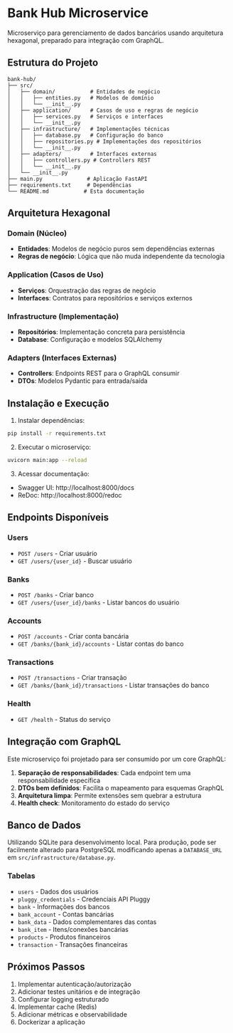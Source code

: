 # Bank Hub Microservice

Microserviço para gerenciamento de dados bancários usando arquitetura hexagonal, preparado para integração com GraphQL.

## Estrutura do Projeto

```
bank-hub/
├── src/
│   ├── domain/           # Entidades de negócio
│   │   ├── entities.py   # Modelos de domínio
│   │   └── __init__.py
│   ├── application/      # Casos de uso e regras de negócio
│   │   ├── services.py   # Serviços e interfaces
│   │   └── __init__.py
│   ├── infrastructure/   # Implementações técnicas
│   │   ├── database.py   # Configuração do banco
│   │   ├── repositories.py # Implementações dos repositórios
│   │   └── __init__.py
│   ├── adapters/         # Interfaces externas
│   │   ├── controllers.py # Controllers REST
│   │   └── __init__.py
│   └── __init__.py
├── main.py              # Aplicação FastAPI
├── requirements.txt     # Dependências
└── README.md           # Esta documentação
```

## Arquitetura Hexagonal

### Domain (Núcleo)
- **Entidades**: Modelos de negócio puros sem dependências externas
- **Regras de negócio**: Lógica que não muda independente da tecnologia

### Application (Casos de Uso)
- **Serviços**: Orquestração das regras de negócio
- **Interfaces**: Contratos para repositórios e serviços externos

### Infrastructure (Implementação)
- **Repositórios**: Implementação concreta para persistência
- **Database**: Configuração e modelos SQLAlchemy

### Adapters (Interfaces Externas)
- **Controllers**: Endpoints REST para o GraphQL consumir
- **DTOs**: Modelos Pydantic para entrada/saída

## Instalação e Execução

1. Instalar dependências:
```bash
pip install -r requirements.txt
```

2. Executar o microserviço:
```bash
uvicorn main:app --reload
```

3. Acessar documentação:
- Swagger UI: http://localhost:8000/docs
- ReDoc: http://localhost:8000/redoc

## Endpoints Disponíveis

### Users
- `POST /users` - Criar usuário
- `GET /users/{user_id}` - Buscar usuário

### Banks
- `POST /banks` - Criar banco
- `GET /users/{user_id}/banks` - Listar bancos do usuário

### Accounts
- `POST /accounts` - Criar conta bancária
- `GET /banks/{bank_id}/accounts` - Listar contas do banco

### Transactions
- `POST /transactions` - Criar transação
- `GET /banks/{bank_id}/transactions` - Listar transações do banco

### Health
- `GET /health` - Status do serviço

## Integração com GraphQL

Este microserviço foi projetado para ser consumido por um core GraphQL:

1. **Separação de responsabilidades**: Cada endpoint tem uma responsabilidade específica
2. **DTOs bem definidos**: Facilita o mapeamento para esquemas GraphQL
3. **Arquitetura limpa**: Permite extensões sem quebrar a estrutura
4. **Health check**: Monitoramento do estado do serviço

## Banco de Dados

Utilizando SQLite para desenvolvimento local. Para produção, pode ser facilmente alterado para PostgreSQL modificando apenas a `DATABASE_URL` em `src/infrastructure/database.py`.

### Tabelas
- `users` - Dados dos usuários
- `pluggy_credentials` - Credenciais API Pluggy
- `bank` - Informações dos bancos
- `bank_account` - Contas bancárias
- `bank_data` - Dados complementares das contas
- `bank_item` - Itens/conexões bancárias
- `products` - Produtos financeiros
- `transaction` - Transações financeiras

## Próximos Passos

1. Implementar autenticação/autorização
2. Adicionar testes unitários e de integração
3. Configurar logging estruturado
4. Implementar cache (Redis)
5. Adicionar métricas e observabilidade
6. Dockerizar a aplicação
